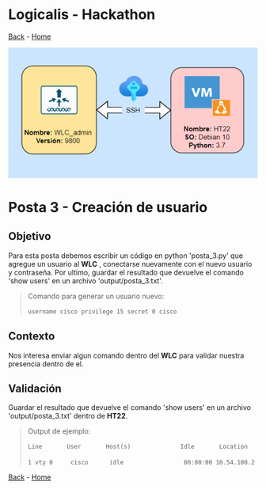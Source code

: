 # Logicalis - Hackathon

[Back](P2.md) - [Home](../README.md)

<p align="center">
  <img src="infraTW.png" alt="Infraestructura Hackathon"/>
</p>

# Posta 3 - Creación de usuario
## Objetivo
Para esta posta debemos escribir un código en python 'posta_3.py' que agregue un usuario al **WLC** , conectarse nuevamente con el nuevo usuario y contraseña. Por ultimo, guardar el resultado que devuelve el comando 'show users' en un archivo 'output/posta_3.txt'.


> Comando para generar un usuario nuevo:
> ~~~bash
> username cisco privilege 15 secret 0 cisco
> ~~~

## Contexto
Nos interesa enviar algun comando dentro del **WLC** para validar nuestra presencia dentro de el.

## Validación
Guardar el resultado que devuelve el comando 'show users' en un archivo 'output/posta_3.txt' dentro de **HT22**.

> Output de ejemplo:
>
>     Line       User       Host(s)              Idle       Location
>
>     1 vty 0     cisco      idle                 00:00:00 10.54.100.2


[Back](P2.md) - [Home](../README.md)
